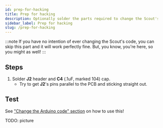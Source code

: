 ```yaml
---
id: prep-for-hacking
title: Prep for hacking
description: Optionally solder the parts required to change the Scout's code.
sidebar_label: Prep for hacking
slug: /prep-for-hacking
---
```


:::note
If you have no intention of ever changing the Scout's code, you can skip this part and it will work perfectly fine. But, you know, you're here, so you might as well!
:::

## Steps

1. Solder **J2** header and **C4** (.1uF, marked 104) cap.
   - Try to get **J2**'s pins parallel to the PCB and sticking straight out.

## Test

See ["Change the Arduino code" section](change-the-arduino-code) on how to use this!

TODO: picture
